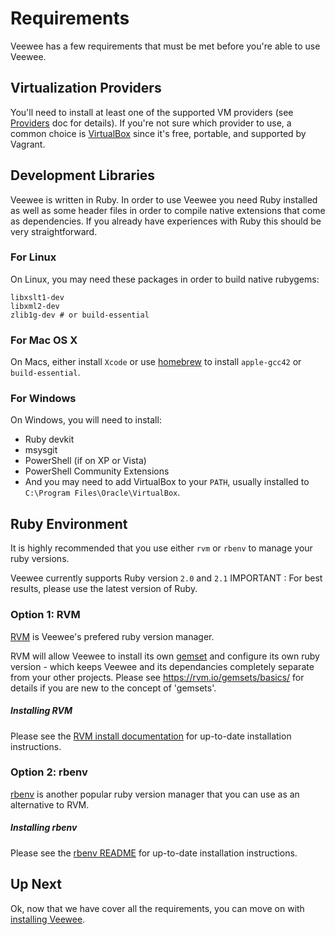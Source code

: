 # Requirements

Veewee has a few requirements that must be met before you're able to use Veewee.


## Virtualization Providers

You'll need to install at least one of the supported VM providers (see [Providers](providers.md) doc for details). If you're not sure which provider to use, a common choice is [VirtualBox](http://www.virtualbox.org/) since it's free, portable, and supported by Vagrant.


## Development Libraries

Veewee is written in Ruby. In order to use Veewee you need Ruby installed as well as some header files
in order to compile native extensions that come as dependencies. If you already have experiences with Ruby this should be very straightforward. 


### For Linux

On Linux, you may need these packages in order to build native rubygems:

    libxslt1-dev
    libxml2-dev
    zlib1g-dev # or build-essential


### For Mac OS X

On Macs, either install `Xcode` or use [homebrew](http://mxcl.github.io/homebrew/) to install `apple-gcc42` or `build-essential`.


### For Windows

On Windows, you will need to install:

* Ruby devkit
* msysgit
* PowerShell (if on XP or Vista)
* PowerShell Community Extensions
* And you may need to add VirtualBox to your `PATH`, usually installed to `C:\Program Files\Oracle\VirtualBox`.


## Ruby Environment

It is highly recommended that you use either `rvm` or `rbenv` to manage your ruby versions.

Veewee currently supports Ruby version `2.0` and `2.1`
IMPORTANT : For best results, please use the latest version of Ruby.


### Option 1: RVM

[RVM](https://rvm.io/) is Veewee's prefered ruby version manager. 

RVM will allow Veewee to install its own [gemset](https://rvm.io/gemsets/basics/) and configure its own ruby version - which keeps Veewee and its dependancies completely separate from your other projects. Please see https://rvm.io/gemsets/basics/ for details if you are new to the concept of 'gemsets'.


##### Installing RVM

Please see the [RVM install documentation](https://rvm.io/rvm/install) for up-to-date installation instructions.


### Option 2: rbenv

[rbenv](https://github.com/sstephenson/rbenv) is another popular ruby version manager that you can use as an alternative to RVM.


##### Installing rbenv

Please see the [rbenv README]( https://github.com/sstephenson/rbenv/#installation) for up-to-date installation instructions.


## Up Next

Ok, now that we have cover all the requirements, you can move on with [installing Veewee](installation.md).
